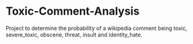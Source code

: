 # Toxic-Comment-Analysis
Project to determine the probability of a wikipedia comment being toxic, severe_toxic, obscene, threat, insult and identity_hate.
